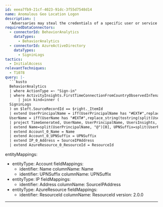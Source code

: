 ```yaml
---
id: eeea7fb9-21cf-4023-91dc-3f55d7548d14
name: Anomalous Geo Location Logon
description: |
  'Adversaries may steal the credentials of a specific user or service account using credential access techniques or capture credentials earlier in their reconnaissance process through social engineering as a means of gaining initial access. APT33, for example, has used valid accounts for initial access. The query below generates an output of a successful sign-in performed by a user from a new geolocation he has never connected to before and none of his peers as well.'
requiredDataConnectors:
  - connectorId: BehaviorAnalytics
    dataTypes:
      - BehaviorAnalytics
  - connectorId: AzureActiveDirectory
    dataTypes:
      - SigninLogs
tactics:
  - InitialAccess
relevantTechniques:
  - T1078
query: |-
  ```kusto
  BehaviorAnalytics
  | where ActionType =~ "Sign-in"
  | where ActivityInsights.FirstTimeConnectionFromCountryObservedInTenant == True and ActivityInsights.CountryUncommonlyConnectedFromAmongPeers == True
      | join kind=inner (
  SigninLogs
  ) on $left.SourceRecordId == $right._ItemId
  | extend UserPrincipalName = iff(UserPrincipalName has "#EXT#",replace_string(tostring(split(UserPrincipalName, "#")[0]),"_","@"),UserPrincipalName),
  UserName = iff(UserName has "#EXT#",replace_string(tostring(split(UserPrincipalName, "#")[0]),"_","@"),UserName)
  | project TimeGenerated, UserName, UserPrincipalName, UsersInsights, ActivityType, ActionType, ["Evidence"]=ActivityInsights, ResourceDisplayName, AppDisplayName, SourceIPAddress, SourceIPLocation, SourceDevice, DevicesInsights, ResourceId
  | extend Name=split(UserPrincipalName, "@")[0], UPNSuffix=split(UserPrincipalName, "@")[1]
  | extend Account_0_Name = Name
  | extend Account_0_UPNSuffix = UPNSuffix
  | extend IP_0_Address = SourceIPAddress
  | extend AzureResource_0_ResourceId = ResourceId
  ```
entityMappings:
  - entityType: Account
    fieldMappings:
      - identifier: Name
        columnName: Name
      - identifier: UPNSuffix
        columnName: UPNSuffix
  - entityType: IP
    fieldMappings:
      - identifier: Address
        columnName: SourceIPAddress
  - entityType: AzureResource
    fieldMappings:
      - identifier: ResourceId
        columnName: ResourceId
version: 2.0.0
---
```


